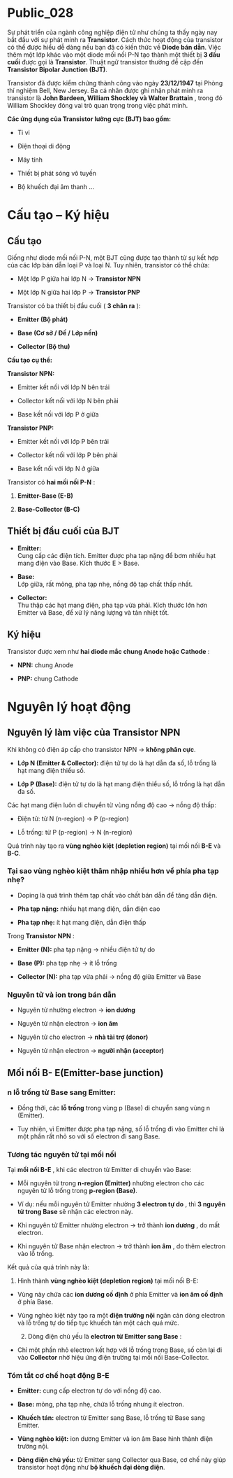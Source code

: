 # Public_028

Sự phát triển của ngành công nghiệp điện tử như chúng ta thấy ngày nay bắt đầu với sự phát minh ra **Transistor**. Cách thức hoạt động của transistor có thể được hiểu dễ dàng nếu bạn đã có kiến thức về **Diode bán dẫn**. Việc thêm một lớp khác vào một diode mối nối P-N tạo thành một thiết bị **3 đầu cuối** được gọi là **Transistor**. Thuật ngữ transistor thường đề cập đến **Transistor Bipolar Junction (BJT)**.

Transistor đã được kiểm chứng thành công vào ngày **23/12/1947** tại Phòng thí nghiệm Bell, New Jersey. Ba cá nhân được ghi nhận phát minh ra transistor là **John Bardeen, William Shockley và Walter Brattain** , trong đó William Shockley đóng vai trò quan trọng trong việc phát minh.

**Các ứng dụng của Transistor lưỡng cực (BJT) bao gồm:**

  * Ti vi

  * Điện thoại di động

  * Máy tính

  * Thiết bị phát sóng vô tuyến

  * Bộ khuếch đại âm thanh …


# Cấu tạo – Ký hiệu

## Cấu tạo

Giống như diode mối nối P-N, một BJT cũng được tạo thành từ sự kết hợp của các lớp bán dẫn loại P và loại N. Tuy nhiên, transistor có thể chứa:

  * Một lớp P giữa hai lớp N → **Transistor NPN**

  * Một lớp N giữa hai lớp P → **Transistor PNP**


Transistor có ba thiết bị đầu cuối ( **3 chân ra** ):

  * **Emitter (Bộ phát)**

  * **Base (Cơ sở / Đế / Lớp nền)**

  * **Collector (Bộ thu)**


**Cấu tạo cụ thể:**

**Transistor NPN:**

  * Emitter kết nối với lớp N bên trái

  * Collector kết nối với lớp N bên phải

  * Base kết nối với lớp P ở giữa


**Transistor PNP:**

  * Emitter kết nối với lớp P bên trái

  * Collector kết nối với lớp P bên phải

  * Base kết nối với lớp N ở giữa


Transistor có **hai mối nối P-N** :

  1. **Emitter-Base (E-B)**

  2. **Base-Collector (B-C)**


## Thiết bị đầu cuối của BJT

  * **Emitter:**  
Cung cấp các điện tích. Emitter được pha tạp nặng để bơm nhiều hạt mang điện vào Base. Kích thước E > Base.

  * **Base:**  
Lớp giữa, rất mỏng, pha tạp nhẹ, nồng độ tạp chất thấp nhất.

  * **Collector:**  
Thu thập các hạt mang điện, pha tạp vừa phải. Kích thước lớn hơn Emitter và Base, để xử lý năng lượng và tản nhiệt tốt.


## Ký hiệu

Transistor được xem như **hai diode mắc chung Anode hoặc Cathode** :

  * **NPN:** chung Anode

  * **PNP:** chung Cathode


# Nguyên lý hoạt động

## Nguyên lý làm việc của Transistor NPN

Khi không có điện áp cấp cho transistor NPN → **không phân cực**.

  * **Lớp N (Emitter & Collector):** điện tử tự do là hạt dẫn đa số, lỗ trống là hạt mang điện thiểu số.

  * **Lớp P (Base):** điện tử tự do là hạt mang điện thiểu số, lỗ trống là hạt dẫn đa số.


Các hạt mang điện luôn di chuyển từ vùng nồng độ cao → nồng độ thấp:

  * Điện tử: từ N (n-region) → P (p-region)

  * Lỗ trống: từ P (p-region) → N (n-region)


Quá trình này tạo ra **vùng nghèo kiệt (depletion region)** tại mối nối **B-E** và **B-C**.

### Tại sao vùng nghèo kiệt thâm nhập nhiều hơn về phía pha tạp nhẹ?

  * Doping là quá trình thêm tạp chất vào chất bán dẫn để tăng dẫn điện.

  * **Pha tạp nặng:** nhiều hạt mang điện, dẫn điện cao

  * **Pha tạp nhẹ:** ít hạt mang điện, dẫn điện thấp


Trong **Transistor NPN** :

  * **Emitter (N):** pha tạp nặng → nhiều điện tử tự do

  * **Base (P):** pha tạp nhẹ → ít lỗ trống

  * **Collector (N):** pha tạp vừa phải → nồng độ giữa Emitter và Base


### Nguyên tử và ion trong bán dẫn

  * Nguyên tử nhường electron → **ion dương**

  * Nguyên tử nhận electron → **ion âm**

  * Nguyên tử cho electron → **nhà tài trợ (donor)**

  * Nguyên tử nhận electron → **người nhận (acceptor)**


## Mối nối B- E(Emitter-base junction)

### n lỗ trống từ Base sang Emitter:

  * Đồng thời, các **lỗ trống** trong vùng p (Base) di chuyển sang vùng n (Emitter).

  * Tuy nhiên, vì Emitter được pha tạp nặng, số lỗ trống đi vào Emitter chỉ là một phần rất nhỏ so với số electron đi sang Base.


### Tương tác nguyên tử tại mối nối

Tại **mối nối B-E** , khi các electron từ Emitter di chuyển vào Base:

  * Mỗi nguyên tử trong **n-region (Emitter)** nhường electron cho các nguyên tử lỗ trống trong **p-region (Base)**.

  * Ví dụ: nếu mỗi nguyên tử Emitter nhường **3 electron tự do** , thì **3 nguyên tử trong Base** sẽ nhận các electron này.

  * Khi nguyên tử Emitter nhường electron → trở thành **ion dương** , do mất electron.

  * Khi nguyên tử Base nhận electron → trở thành **ion âm** , do thêm electron vào lỗ trống.


Kết quả của quá trình này là:

  1. Hình thành **vùng nghèo kiệt (depletion region)** tại mối nối B-E:

* Vùng này chứa các **ion dương cố định** ở phía Emitter và **ion âm cố định** ở phía Base.

* Vùng nghèo kiệt này tạo ra một **điện trường nội** ngăn cản dòng electron và lỗ trống tự do tiếp tục khuếch tán một cách quá mức.

  2. Dòng điện chủ yếu là **electron từ Emitter sang Base** :

* Chỉ một phần nhỏ electron kết hợp với lỗ trống trong Base, số còn lại đi vào **Collector** nhờ hiệu ứng điện trường tại mối nối Base-Collector.


### Tóm tắt cơ chế hoạt động B-E

  * **Emitter:** cung cấp electron tự do với nồng độ cao.

  * **Base:** mỏng, pha tạp nhẹ, chứa lỗ trống nhưng ít electron.

  * **Khuếch tán:** electron từ Emitter sang Base, lỗ trống từ Base sang Emitter.

  * **Vùng nghèo kiệt:** ion dương Emitter và ion âm Base hình thành điện trường nội.

  * **Dòng điện chủ yếu:** từ Emitter sang Collector qua Base, cơ chế này giúp transistor hoạt động như **bộ khuếch đại dòng điện**.